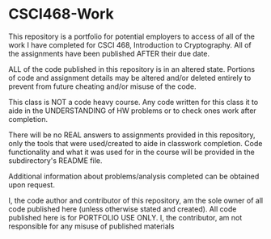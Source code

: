 # CSCI468-Work
This repository is a portfolio for potential employers to access of all of the work I have completed for CSCI 468, Introduction to Cryptography. All of the assignments have been published AFTER their due date.

ALL of the code published in this repository is in an altered state. Portions of code and assignment details may be altered and/or deleted entirely to prevent from future cheating and/or misuse of the code.

This class is NOT a code heavy course. Any code written for this class it to aide in the UNDERSTANDING of HW problems or to check ones work after completion. 

There will be no REAL answers to assignments provided in this repository, only the tools that were used/created to aide in classwork completion. Code functionality and what it was used for in the course will be provided in the subdirectory's README file. 

Additional information about problems/analysis completed can be obtained upon request. 

I, the code author and contributor of this repository, am the sole owner of all code published here (unless otherwise stated and created). All code published here is for PORTFOLIO USE ONLY. I, the contributor, am not responsible for any misuse of published materials
